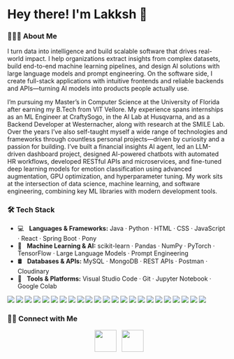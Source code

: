 <h1> Hey there! I'm Lakksh 👋 </h1>

<h3> 👨🏻‍💻 About Me </h3>

I turn data into intelligence and build scalable software that drives real-world impact. I help organizations extract insights from complex datasets, build end-to-end machine learning pipelines, and design AI solutions with large language models and prompt engineering. On the software side, I create full-stack applications with intuitive frontends and reliable backends and APIs—turning AI models into products people actually use.

I’m pursuing my Master’s in Computer Science at the University of Florida after earning my B.Tech from VIT Vellore. My experience spans internships as an ML Engineer at CraftySogo, in the AI Lab at Husqvarna, and as a Backend Developer at Westernacher, along with research at the SMILE Lab. Over the years I’ve also self-taught myself a wide range of technologies and frameworks through countless personal projects—driven by curiosity and a passion for building. I’ve built a financial insights AI agent, led an LLM-driven dashboard project, designed AI-powered chatbots with automated HR workflows, developed RESTful APIs and microservices, and fine-tuned deep learning models for emotion classification using advanced augmentation, GPU optimization, and hyperparameter tuning. My work sits at the intersection of data science, machine learning, and software engineering, combining key ML libraries with modern development tools.

<h3>🛠 Tech Stack</h3>

- 💻   <b>Languages & Frameworks:</b> Java · Python · HTML · CSS · JavaScript · React · Spring Boot · Pony
- 🤖   <b>Machine Learning & AI:</b> scikit-learn · Pandas · NumPy · PyTorch · TensorFlow · Large Language Models · Prompt Engineering
- 🛢   <b>Databases & APIs:</b> MySQL · MongoDB · REST APIs · Postman · Cloudinary
- 🔧   <b>Tools & Platforms:</b> Visual Studio Code · Git · Jupyter Notebook · Google Colab

<p>
  <!-- Languages & Frameworks -->
  <img src="https://img.shields.io/badge/Java-ED8B00?style=for-the-badge&logo=openjdk&logoColor=white">
  <img src="https://img.shields.io/badge/Python-3776AB?style=for-the-badge&logo=python&logoColor=white">
  <img src="https://img.shields.io/badge/JavaScript-F7DF1E?style=for-the-badge&logo=javascript&logoColor=black">
  <img src="https://img.shields.io/badge/React-20232A?style=for-the-badge&logo=react&logoColor=61DAFB">
  <img src="https://img.shields.io/badge/HTML5-E34F26?style=for-the-badge&logo=html5&logoColor=white">
  <img src="https://img.shields.io/badge/CSS3-1572B6?style=for-the-badge&logo=css3&logoColor=white">
  <img src="https://img.shields.io/badge/TailwindCSS-38B2AC?style=for-the-badge&logo=tailwind-css&logoColor=white">
  <img src="https://img.shields.io/badge/Spring%20Boot-6DB33F?style=for-the-badge&logo=springboot&logoColor=white">
  <img src="https://img.shields.io/badge/Pony%20Language-9C27B0?style=for-the-badge&logo=pony&logoColor=white">
  
  <!-- Machine Learning & AI -->
  <img src="https://img.shields.io/badge/PyTorch-EE4C2C?style=for-the-badge&logo=pytorch&logoColor=white">
  <img src="https://img.shields.io/badge/TensorFlow-FF6F00?style=for-the-badge&logo=tensorflow&logoColor=white">
  <img src="https://img.shields.io/badge/scikit--learn-F7931E?style=for-the-badge&logo=scikit-learn&logoColor=white">
  <img src="https://img.shields.io/badge/NumPy-013243?style=for-the-badge&logo=numpy&logoColor=white">
  <img src="https://img.shields.io/badge/Pandas-150458?style=for-the-badge&logo=pandas&logoColor=white">

  <!-- Databases & APIs -->
  <img src="https://img.shields.io/badge/MySQL-005C84?style=for-the-badge&logo=mysql&logoColor=white">
  <img src="https://img.shields.io/badge/MongoDB-4EA94B?style=for-the-badge&logo=mongodb&logoColor=white">
  <img src="https://img.shields.io/static/v1?style=for-the-badge&message=Postman&color=FF6C37&logo=Postman&logoColor=FFFFFF&label=">
  <img src="https://img.shields.io/badge/Cloudinary-3448C5?style=for-the-badge&logo=cloudinary&logoColor=white">
  
  <!-- Tools & IDEs -->
  <img src="https://img.shields.io/badge/VS%20Code-007ACC?style=for-the-badge&logo=visualstudiocode&logoColor=white">
  <img src="https://img.shields.io/badge/IntelliJ%20IDEA-000000?style=for-the-badge&logo=intellijidea&logoColor=white">
  <img src="https://img.shields.io/badge/Jupyter-F37626?style=for-the-badge&logo=jupyter&logoColor=white">
  <img src="https://img.shields.io/badge/Google%20Colab-F9AB00?style=for-the-badge&logo=googlecolab&logoColor=white">
  <img src="https://img.shields.io/badge/Git-F05032?style=for-the-badge&logo=git&logoColor=white">
</p>

<h3> 🤝🏻 Connect with Me </h3>

<p align="center">
&nbsp; <a href="https://www.linkedin.com/in/lakksh-tyagi-9297b6230/" target="_blank" rel="noopener noreferrer"><img src="https://img.icons8.com/plasticine/100/000000/linkedin.png" width="50" /></a>
&nbsp; <a href="mailto:lakksh.tyagi22@gmail.com" target="_blank" rel="noopener noreferrer"><img src="https://img.icons8.com/plasticine/100/000000/gmail.png"  width="50" /></a>
</p>
